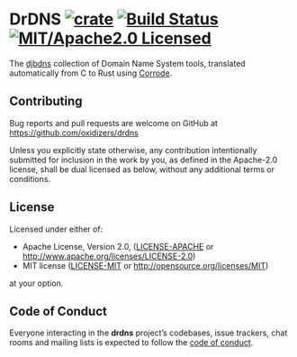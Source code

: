 # DrDNS [![crate][crate-image]][crate-link] [![Build Status][build-image]][build-link] [![MIT/Apache2.0 Licensed][license-image]][license-link]

[crate-image]: https://img.shields.io/crates/v/drdns.svg
[crate-link]: https://crates.io/crates/drdns
[build-image]: https://travis-ci.org/oxidizers/drdns.svg?branch=master
[build-link]: http://travis-ci.org/oxidizers/drdns
[license-image]: https://img.shields.io/badge/license-MIT/Apache2.0-blue.svg
[license-link]: https://github.com/oxidizers/drdns#license

The [djbdns] collection of Domain Name System tools, translated automatically
from C to Rust using [Corrode].

[djbdns]: https://cr.yp.to/djbdns/blurb/overview.html
[Corrode]: https://github.com/jameysharp/corrode

## Contributing

Bug reports and pull requests are welcome on GitHub at https://github.com/oxidizers/drdns

Unless you explicitly state otherwise, any contribution intentionally
submitted for inclusion in the work by you, as defined in the Apache-2.0
license, shall be dual licensed as below, without any additional terms or
conditions.

## License

Licensed under either of:

* Apache License, Version 2.0, ([LICENSE-APACHE](LICENSE-APACHE) or http://www.apache.org/licenses/LICENSE-2.0)
* MIT license ([LICENSE-MIT](LICENSE-MIT) or http://opensource.org/licenses/MIT)

at your option.

## Code of Conduct

Everyone interacting in the **drdns** project’s codebases, issue trackers, chat
rooms and mailing lists is expected to follow the [code of conduct].

[code of conduct]: https://github.com/oxidizers/drdns/blob/master/CODE_OF_CONDUCT.md

